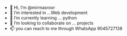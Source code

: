 - 👋 Hi, I’m @mirmasroor
- 👀 I’m interested in ...Web development 
- 🌱 I’m currently learning ... python 
- 💞️ I’m looking to collaborate on ... projects 
- 📫 you can reach to me through WhatsApp 9045727138

<!---
mirmasroor/mirmasroor is a ✨ special ✨ repository because its `README.md` (this file) appears on your GitHub profile.
You can click the Preview link to take a look at your changes.
--->
